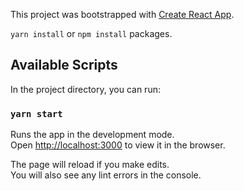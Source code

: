 This project was bootstrapped with [Create React App](https://github.com/facebook/create-react-app).

`yarn install` or `npm install` packages.

## Available Scripts

In the project directory, you can run:

### `yarn start`

Runs the app in the development mode.<br />
Open [http://localhost:3000](http://localhost:3000) to view it in the browser.

The page will reload if you make edits.<br />
You will also see any lint errors in the console.